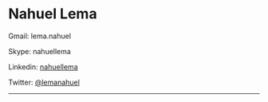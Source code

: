 Nahuel Lema
===================

Gmail: lema.nahuel

Skype: nahuellema

Linkedin: [nahuellema](https://ar.linkedin.com/in/nahuellema)

Twitter: [@lemanahuel](https://twitter.com/LemaNahuel)

----------

